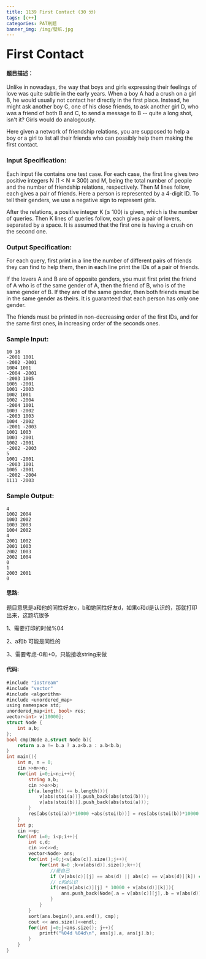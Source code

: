 ```yaml
---
title: 1139 First Contact (30 分)
tags: [c++]
categories: PAT刷题
banner_img: /img/壁纸.jpg
---
```


### <font size=6px>First Contact</font>

#### 题目描述：

Unlike in nowadays, the way that boys and girls expressing their feelings of love was quite subtle in the early years. When a boy A had a crush on a girl B, he would usually not contact her directly in the first place. Instead, he might ask another boy C, one of his close friends, to ask another girl D, who was a friend of both B and C, to send a message to B -- quite a long shot, isn't it? Girls would do analogously.

Here given a network of friendship relations, you are supposed to help a boy or a girl to list all their friends who can possibly help them making the first contact.

### Input Specification:

Each input file contains one test case. For each case, the first line gives two positive integers N (1 < N ≤ 300) and M, being the total number of people and the number of friendship relations, respectively. Then M lines follow, each gives a pair of friends. Here a person is represented by a 4-digit ID. To tell their genders, we use a negative sign to represent girls.

After the relations, a positive integer K (≤ 100) is given, which is the number of queries. Then K lines of queries follow, each gives a pair of lovers, separated by a space. It is assumed that the first one is having a crush on the second one.

### Output Specification:

For each query, first print in a line the number of different pairs of friends they can find to help them, then in each line print the IDs of a pair of friends.

If the lovers A and B are of opposite genders, you must first print the friend of A who is of the same gender of A, then the friend of B, who is of the same gender of B. If they are of the same gender, then both friends must be in the same gender as theirs. It is guaranteed that each person has only one gender.

The friends must be printed in non-decreasing order of the first IDs, and for the same first ones, in increasing order of the seconds ones.

### Sample Input:

```in
10 18
-2001 1001
-2002 -2001
1004 1001
-2004 -2001
-2003 1005
1005 -2001
1001 -2003
1002 1001
1002 -2004
-2004 1001
1003 -2002
-2003 1003
1004 -2002
-2001 -2003
1001 1003
1003 -2001
1002 -2001
-2002 -2003
5
1001 -2001
-2003 1001
1005 -2001
-2002 -2004
1111 -2003
```

### Sample Output:

```out
4
1002 2004
1003 2002
1003 2003
1004 2002
4
2001 1002
2001 1003
2002 1003
2002 1004
0
1
2003 2001
0
```

#### 思路:

题目意思是a和他的同性好友c，b和她同性好友d，如果c和d是认识的，那就打印出来，这题坑很多

1、需要打印的时候%04

2、a和b 可能是同性的

3、需要考虑-0和+0，只能接收string来做

#### 代码:

```go
#include "iostream"
#include "vector"
#include <algorithm>
#include <unordered_map>
using namespace std;
unordered_map<int, bool> res;
vector<int> v[10000];
struct Node {
    int a,b;
};
bool cmp(Node a,struct Node b){
    return a.a != b.a ? a.a<b.a : a.b<b.b;
}
int main(){
    int m, n = 0;
    cin >>m>>n;
    for(int i=0;i<n;i++){
        string a,b;
        cin >>a>>b;
        if(a.length() == b.length()){
            v[abs(stoi(a))].push_back(abs(stoi(b)));
            v[abs(stoi(b))].push_back(abs(stoi(a)));
        }
        res[abs(stoi(a))*10000 +abs(stoi(b))] = res[abs(stoi(b))*10000 +abs(stoi(a))] = true;
    }
    int p;
    cin >>p;
    for(int i=0; i<p;i++){
        int c,d;
        cin >>c>>d;
        vector<Node> ans;
        for(int j=0;j<v[abs(c)].size();j++){
            for(int k=0 ;k<v[abs(d)].size();k++){
                //是自己
                if (v[abs(c)][j] == abs(d) || abs(c) == v[abs(d)][k]) continue;
                // c和d认识
                if(res[v[abs(c)][j] * 10000 + v[abs(d)][k]]){
                    ans.push_back(Node{.a = v[abs(c)][j],.b = v[abs(d)][k]});
                }
            }
        }
        sort(ans.begin(),ans.end(), cmp);
        cout << ans.size()<<endl;
        for(int j=0;j<ans.size(); j++){
            printf("%04d %04d\n", ans[j].a, ans[j].b);
        }
    }
}
```

